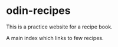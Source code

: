 # odin-recipes

This is a practice website for a recipe book.

A main index which links to few recipes.